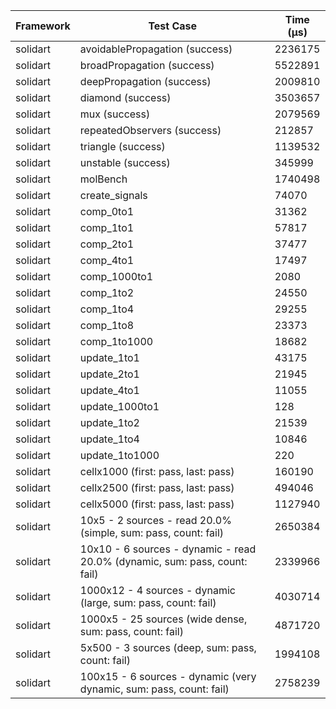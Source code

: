 | Framework | Test Case | Time (μs) |
| --- | --- | --- |
| solidart | avoidablePropagation (success) | 2236175 |
| solidart | broadPropagation (success) | 5522891 |
| solidart | deepPropagation (success) | 2009810 |
| solidart | diamond (success) | 3503657 |
| solidart | mux (success) | 2079569 |
| solidart | repeatedObservers (success) | 212857 |
| solidart | triangle (success) | 1139532 |
| solidart | unstable (success) | 345999 |
| solidart | molBench | 1740498 |
| solidart | create_signals | 74070 |
| solidart | comp_0to1 | 31362 |
| solidart | comp_1to1 | 57817 |
| solidart | comp_2to1 | 37477 |
| solidart | comp_4to1 | 17497 |
| solidart | comp_1000to1 | 2080 |
| solidart | comp_1to2 | 24550 |
| solidart | comp_1to4 | 29255 |
| solidart | comp_1to8 | 23373 |
| solidart | comp_1to1000 | 18682 |
| solidart | update_1to1 | 43175 |
| solidart | update_2to1 | 21945 |
| solidart | update_4to1 | 11055 |
| solidart | update_1000to1 | 128 |
| solidart | update_1to2 | 21539 |
| solidart | update_1to4 | 10846 |
| solidart | update_1to1000 | 220 |
| solidart | cellx1000 (first: pass, last: pass) | 160190 |
| solidart | cellx2500 (first: pass, last: pass) | 494046 |
| solidart | cellx5000 (first: pass, last: pass) | 1127940 |
| solidart | 10x5 - 2 sources - read 20.0% (simple, sum: pass, count: fail) | 2650384 |
| solidart | 10x10 - 6 sources - dynamic - read 20.0% (dynamic, sum: pass, count: fail) | 2339966 |
| solidart | 1000x12 - 4 sources - dynamic (large, sum: pass, count: fail) | 4030714 |
| solidart | 1000x5 - 25 sources (wide dense, sum: pass, count: fail) | 4871720 |
| solidart | 5x500 - 3 sources (deep, sum: pass, count: fail) | 1994108 |
| solidart | 100x15 - 6 sources - dynamic (very dynamic, sum: pass, count: fail) | 2758239 |
